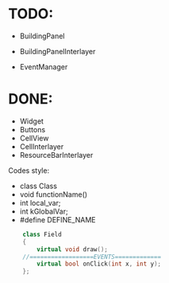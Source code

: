 # TODO:
* BuildingPanel
* BuildingPanelInterlayer

* EventManager

# DONE:
* Widget
* Buttons
* CellView
* CellInterlayer
* ResourceBarInterlayer


Codes style:

* class Class 
* void functionName()
* int local_var;
* int kGlobalVar;
* #define DEFINE_NAME


```c++
    class Field
    {
        virtual void draw();
    //==================EVENTS============= 
        virtual bool onClick(int x, int y);
    };
```